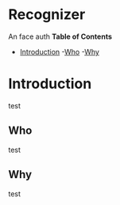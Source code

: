 # Recognizer

An face auth
**Table of Contents**
- [Introduction](#introduction)
	-[Who](#who)
	-[Why](#why)



# Introduction
   test
## Who
   test
## Why 
   test 